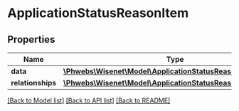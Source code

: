 # ApplicationStatusReasonItem

## Properties
Name | Type | Description | Notes
------------ | ------------- | ------------- | -------------
**data** | [**\Phwebs\Wisenet\Model\ApplicationStatusReason**](ApplicationStatusReason.md) |  | [optional] 
**relationships** | [**\Phwebs\Wisenet\Model\ApplicationStatusReasonRelationships**](ApplicationStatusReasonRelationships.md) |  | [optional] 

[[Back to Model list]](../../README.md#documentation-for-models) [[Back to API list]](../../README.md#documentation-for-api-endpoints) [[Back to README]](../../README.md)

